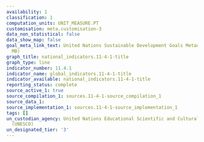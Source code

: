 ```yaml
---
availability: 1
classification: 1
computation_units: UNIT_MEASURE.PT
customisation: meta.customisation-3
data_non_statistical: false
data_show_map: false
goal_meta_link_text: United Nations Sustainable Development Goals Metadata (PDF 4.0
  MB)
graph_title: national_indicators.11-4-1-title
graph_type: line
indicator_number: 11.4.1
indicator_name: global_indicators.11-4-1-title
indicator_available: national_indicators.11-4-1-title
reporting_status: complete
source_active_1: true
source_compilation_1: sources.11-4-1-source_compilation_1
source_data_1:
source_implementation_1: sources.11-4-1-source_implementation_1
tags: []
un_custodian_agency: United Nations Educational Scientific and Cultural Organization
  (UNESCO)
un_designated_tier: '3'
---
```

